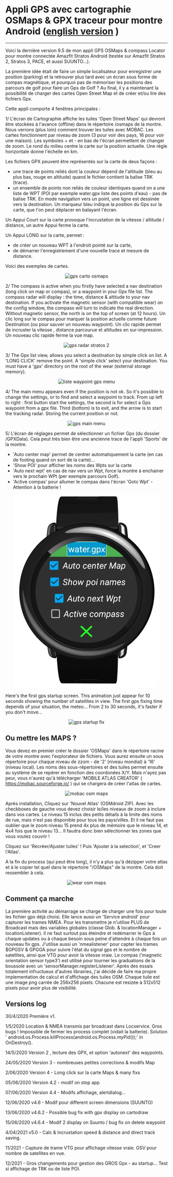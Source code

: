 # Appli GPS avec cartographie OSMaps & GPX traceur pour montre Android      ([english version](/readme-eng.md) )
----------------------------------------------------------------------
Voici la dernière version 9.5 de mon appli GPS OSMaps & compass Locator pour montre connectée Amazfit Stratos Android (testée sur Amazfit Stratos 2, Stratos 3, PACE, et aussi  SUUNTO...).

La première idée était de faire un simple localisateur pour enregistrer une position (parking) et la retrouver plus tard avec un écran sous forme de compas magnétique, et pourquoi pas de mémoriser les positions des parcours de golf pour faire un Gps de Golf ? Au final, il y a maintenant la possibilité de charger des cartes Open Street Map et de créer et/ou lire des fichiers Gpx.

Cette appli comporte 4 fenêtres principales :

1/ L'écran de Cartographie affiche les tuiles 'Open Street Maps' qui devront être stockées à l'avance (offline) dans le répertoire /osmaps de la montre. Nous verrons (plus loin) comment trouver les tuiles avec MOBAC. Les cartes fonctionnent par niveau de zoom (3 pour voir des pays, 16 pour voir une maison). Les symboles + et - en bas de l'écran permettent de changer de zoom. Le rond du milieu centre la carte sur la position actuelle. Une règle horizontale donne l'échelle en km.

Les fichiers GPX peuvent être représentés sur la carte de deux façons :
- une trace de points reliés dont la couleur dépend de l'altitude (bleu au plus bas, rouge en altitude) quand le fichier contient la balise TRK (trace).
- un ensemble de points non reliés de couleur identiques quand on a une liste de WPT (POI par exemple water.gpx liste des points d'eau) - pas de balise TRK.
En mode navigation vers un point, une ligne est dessinée vers la destination.
Un marqueur bleu indique la position du Gps sur la carte, que l'on peut déplacer en balayant l'écran.

Un Appui Court sur la carte provoque l'incrustation de la vitesse / altitude / distance, un autre Appui ferme la carte.

Un Appui LONG sur la carte, permet :
- de créer un nouveau WPT à l'endroit pointé sur la carte,
- de démarrer l'enregistrement d'une nouvelle trace et mesure de distance.

Voici des exemples de cartes.

<center><img src="/6-carto3.jpg" alt="gps carto osmaps"/></center>

2/ The compass is active when you firstly have selected a nav destination (long click on map or compas), or a waypoint in your Gpx file list.
The compass radar will display : the time, distance & altitude to your nav destination.
If you activate the magnetic sensor (with compatible wear) on the config window, the compass will turn to indicate the real direction.
Without magnetic sensor, the north is on the top of screen (at 12 hours).
Un clic long sur le compas pour marquer la position actuelle comme future Destination (ou pour sauver un nouveau waypoint).
Un clic rapide permet de incruster la vitesse , distance parcourue et altitudes en sur-impression.
Un nouveau clic rapide ferme la vue map.

<center><img src="/5-scann.jpg" alt="gps radar stratos 2"/></center>

3/ The Gpx list view, allows you select a destination by simple click on list.
A 'LONG CLICK' remove the point. A 'simple click' select your destination.
You must have a 'gpx' directory on the root of the wear (external storage memory).

<center><img src="/3-wpt-liste.jpg" alt="liste waypoint gps menu"/></center>

4/ The main menu appears even if the position is not ok. So it's possible to change the settings, or to find and select a waypoint to track.
From up left to right : first button start the settings, the second is for select a Gps waypoint from a gpx file.
Third (bottom) is to exit, and the arrow is to start the tracking radar. Storing the current position or not.

<center><img src="/2-main-screen.jpg" alt="gps main menu"/></center>

5/ L'écran de réglages permet de sélectionner un fichier Gpx (du dossier /GPXData). Cela peut très bien être une ancienne trace de l'appli 'Sports' de la montre.
- 'Auto center map' permet de centrer automatiquement la carte (en cas de footing quand on sort de la carte)...
- 'Show POI' pour afficher les noms des Wpts sur la carte
- 'Auto next wpt' en cas de nav vers un Wpt, force la montre à enchainer vers le prochain WPt (per exemple parcours Golf).
- 'Active compas' pour allumer le compas dans l'écran 'Goto Wpt' - Attention à la batterie !

<center><img src="/4-setting.jpg" alt="gps radar stratos 2"/></center>

Here's the first gps startup screen. This animation just appear for 10 seconds showing the number of satellites in view.
The first gps fixing time depends of your situation, the meteo... From 2 to 30 seconds, it's faster if you don't move...

<center><img src="/1-startscreen.jpg" alt="gps startup fix"/></center>

Ou mettre les MAPS ?
-------------------
Vous devez en premier créer le dossier 'OSMaps' dans le répertoire racine de votre montre avec l'explorateur de fichiers.
Vous aurez ensuite un sous répertoire pour chaque niveau de zzom - de '2' (niveau mondial) à '16' (niveau local).
Les noms des sous-répertoires et des tuiles permet ensuite au système de se repérer en fonction des coordonées X/Y.
Mais n'ayez pas peur, vous n'aurez qu'à télécharger 'MOBILE ATLAS CREATOR' ( https://mobac.sourceforge.io/ ) qui se chargera de créer l'atlas de cartes.

<center><img src="/mobac1.jpg" alt="mobac osm maps"/></center>

Après installation, Cliquez sur 'Nouvel Atlas' (OSMdroid ZIP). Avec les checkboxes de gauche vous devez choisir le/les niveaux de zoom à inclure dans vos cartes.
Le niveau 15 inclus des petits détails à la limite des noms de rue, mais n'est pas disponible pour tous les pays/villes. Et il ne faut pas oublier que le zoom niveau 15 prend 4x plus de mémoire que le niveau 14, et 4x4 fois que le niveau 13... Il faudra donc bien sélectionner les zones que vous voulez couvrir !

Cliquez sur 'Recréer/Ajuster tuiles' !
Puis 'Ajouter à la selection', et 'Creer l'Atlas'.

A la fin du process (qui peut être long), il n'y a plus qu'à dézipper votre atlas et à le copier tel quel dans le répertoire "/OSMaps" de la montre.
Cela doit ressembler à cela.

<center><img src="/osmaps-wear1.jpg" alt="wear osm maps"/></center>

Comment ça marche
-----------------
La première activité au démarrage se charge de charger une fois pour toute les fichier gpx déjà choisi. Elle lance aussi un 'Service android' pour capturer les trames NMEA. Pour les transmettre je n'utilise PLUS de Broadcast mais des variables globales (classe Glob. & locationManager + locationListener). Il ne faut surtout pas éteindre et redémarrer le Gps à chaque updates ou à chaque besoin sous peine d'attendre à chaque fois un nouveau fix gps.
J'utilise aussi un 'nmealistener' pour capter les trames $GPGSV & GPGGA pour suivre l'état du signal gps et le nombre de satellites, ainsi que VTG pour avoir la vitesse vraie.
Le compas ('magnetic orientation sensor type3') est utilisé pour tourner les graduations de la boussole avec un 'sensorManager.registerListener'.
Après des essais totalement infructueux d'autres librairies, j'ai décidé de faire ma propre implementation de calcul et d'affichage des tuiles OSM. Chaque tuile est une image png carrée de 256x256 pixels. Chacune est resizée à 512x512 pixels pour avoir plus de visibilité.

Versions log
------------
30/4/2020 Première v1.

1/5/2020  Location & NMEA transmis par broadcast dans Locservice.
          Gros bugs ! Impossible de fermer les process complet (vidait la batterie). Solution ' android.os.Process.killProcess(android.os.Process.myPid());' in OnDestroy().
         
14/5/2020  Version 2 , lecture des GPX, et option 'autonext' des waypoints.

24/05/2020 Version 3 - nombreuses petites corrections & modifs Map

2/06/2020  Version 4 - Long click sur la carte Maps & many fixs

05/06/2020 Version 4.2 - modif on stop app

07/06/2020 Version 4.4 - Modifs affichage, alertdialog...

12/06/2020 v4.6 - Modif pour different screen dimensions (SUUNTO)

13/06/2020 v4.6.2 - Possible bug fix with gpx display on cartodraw

15/06/2020 v4.6.4 - Modif 2 display on Suunto / bug fix on delete waypoint 

4/04/2021 v5.0 - Calc & Incrustation speed & distance and direct track saving.

11/2021 - Capture de trame VTG pour affichage vitesse vraie. GSV pour nombre de satellites en vue.

12/2021 - Gros changements pour gestion des GROS Gpx - au startup...
         Test si affichage de TRK ou de liste POI.



